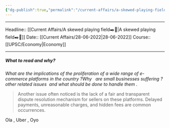 ```yaml
---
{"dg-publish":true,"permalink":"/current-affairs/a-skewed-playing-field/"}
---
```


----
Headline:: [[Current Affairs/A skewed playing field✒️💭\|A skewed playing field✒️💭]]
Date:: [[Current Affairs/28-06-2022\|28-06-2022]]
Course:: [[UPSC/Economy\|Economy]] 

----
##### What to read and why? 

_What are the implications of the proliferation of a wide range of e-commerce platforms in the country ?Why   are small businesses suffering ?other related issues  and what should be done to handle them ._

>Another issue often noticed is the lack of a fair and transparent dispute resolution mechanism for sellers on these platforms. Delayed payments, unreasonable charges, and hidden fees are common occurrences.

Ola , Uber , Oyo 